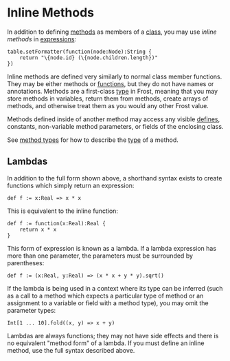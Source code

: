 Inline Methods
==============

In addition to defining [methods](methods.html) as members of a [class](classes.html), you may use
*inline methods* in [expressions](expressions.html):

    table.setFormatter(function(node:Node):String {
        return "\{node.id} (\{node.children.length})"
    })

Inline methods are defined very similarly to normal class member functions. They may be either
methods or [functions](functions.html), but they do not have names or annotations. Methods are a
first-class [type](types.html) in Frost, meaning that you may store methods in variables, return
them from methods, create arrays of methods, and otherwise treat them as you would any other Frost
value.

Methods defined inside of another method may access any visible [defines](defines.html), constants,
non-variable method parameters, or fields of the enclosing class.

See [method types](types.html#methodTypes) for how to describe the [type](type.html) of a method.

<a name="lambdas"></a>
Lambdas
-------

In addition to the full form shown above, a shorthand syntax exists to create functions which simply
return an expression:

    def f := x:Real => x * x

This is equivalent to the inline function:

    def f := function(x:Real):Real {
        return x * x
    }

This form of expression is known as a lambda. If a lambda expression has more than one parameter,
the parameters must be surrounded by parentheses:

    def f := (x:Real, y:Real) => (x * x + y * y).sqrt()

If the lambda is being used in a context where its type can be inferred (such as a call to a method
which expects a particular type of method or an assignment to a variable or field with a method
type), you may omit the parameter types:

    Int[1 ... 10].fold((x, y) => x + y)

Lambdas are always functions; they may not have side effects and there is no equivalent "method
form" of a lambda. If you must define an inline method, use the full syntax described above.

